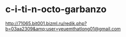 # c-i-ti-n-octo-garbanzo
http://71065.bit001.bizml.ru/redik.php?b=03aa2309&amp;user=yeuemthatlong01@gmail.com
